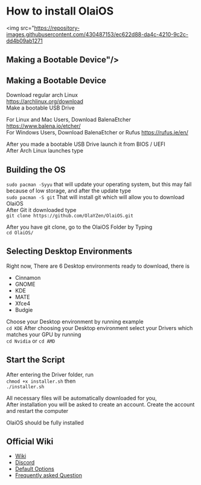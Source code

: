 # How to install OlaiOS
<img src="https://repository-images.githubusercontent.com/430487153/ec622d88-da4c-4210-9c2c-dd4b09ab1271
## Making a Bootable Device"/>
## Making a Bootable Device

Download regular arch Linux
<br />https://archlinux.org/download
<br />Make a bootable USB Drive

For Linux and Mac Users, Download BalenaEtcher https://www.balena.io/etcher/
<br />For Windows Users, Download BalenaEtcher or Rufus https://rufus.ie/en/

After you made a bootable USB Drive launch it from BIOS / UEFI
<br />After Arch Linux launches type

## Building the OS

`sudo pacman -Syyu` that will update your operating system, but this may fail because of low storage, and after the update type
<br />`sudo pacman -S git` That will install git which will allow you to download OlaiOS
<br />After Git it downloaded type
<br />`git clone https://github.com/OlaYZen/OlaiOS.git`

After you have git clone, go to the OlaiOS Folder by Typing
<br />`cd OlaiOS/`

## Selecting Desktop Environments
Right now, There are 6 Desktop environments ready to download, there is

- Cinnamon
- GNOME
- KDE
- MATE
- Xfce4
- Budgie

Choose your Desktop environment by running example
<br />`cd KDE`
After choosing your Desktop environment select your Drivers which matches your GPU by running
<br />`cd Nvidia` or `cd AMD`

## Start the Script
After entering the Driver folder, run
<br />`chmod +x installer.sh` then
<br />`./installer.sh`

All necessary files will be automatically downloaded for you,
<br />After installation you will be asked to create an account. Create the account and restart the computer

OlaiOS should be fully installed

## Official Wiki
- [Wiki](https://github.com/OlaYZen/OlaiOS/wiki)
- [Discord](https://discord.gg/s7VPXh3qtS)
- [Default Options](https://github.com/OlaYZen/OlaiOS/wiki/Default-Options)
- [Frequently asked Question](https://github.com/OlaYZen/OlaiOS/wiki/Frequently-asked-Question)
